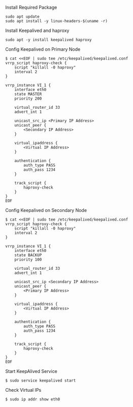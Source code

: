 Install Required Package

```
sudo apt update
sudo apt install -y linux-headers-$(uname -r)
```

Install Keepalived and haproxy

```
sudo apt -y install keepalived haproxy
```

Config Keepalived on Primary Node

```
$ cat <<EOF | sudo tee /etc/keepalived/keepalived.conf
vrrp_script haproxy-check {
    script "killall -0 haproxy"
    interval 2
}

vrrp_instance VI_1 {
    interface eth0
    state MASTER
    priority 200

    virtual_router_id 33
    advert_int 1

    unicast_src_ip <Primary IP Address>
    unicast_peer {
        <Secondary IP Address>
    }

    virtual_ipaddress {
        <Virtual IP Address>
    }

    authentication {
        auth_type PASS
        auth_pass 1234
    }

    track_script {
        haproxy-check
    }
}
EOF
```

Config Keepalived on Secondary Node

```
$ cat <<EOF | sudo tee /etc/keepalived/keepalived.conf
vrrp_script haproxy-check {
    script "killall -0 haproxy"
    interval 2
}

vrrp_instance VI_1 {
    interface eth0
    state BACKUP
    priority 100

    virtual_router_id 33
    advert_int 1

    unicast_src_ip <Secondary IP Address>
    unicast_peer {
        <Primary IP Address>
    }

    virtual_ipaddress {
        <Virtual IP Address>
    }

    authentication {
        auth_type PASS
        auth_pass 1234
    }

    track_script {
        haproxy-check
    }
}
EOF
```

Start KeepAlived Service

```
$ sudo service keepalived start
```

Check Virtual IPs

```
$ sudo ip addr show eth0

```
